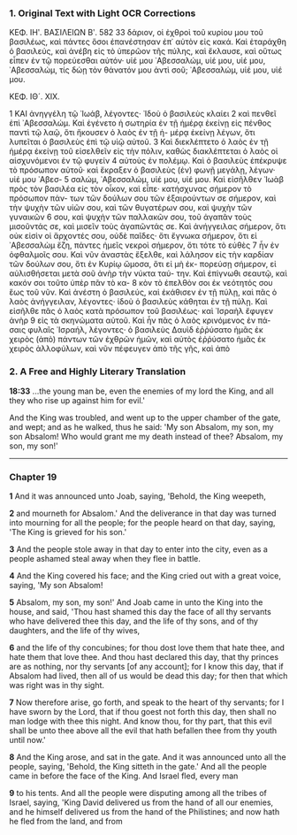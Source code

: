 ### 1. Original Text with Light OCR Corrections

ΚΕΦ. ΙΗʹ.         ΒΑΣΙΛΕΙΩΝ Βʹ.         582
33 δάριον, οἱ ἐχθροὶ τοῦ κυρίου μου τοῦ βασιλέως, καὶ πάντες ὅσοι
ἐπανέστησαν ἐπ᾿ αὐτὸν εἰς κακά. Καὶ ἐταράχθη ὁ βασιλεύς, καὶ
ἀνέβη εἰς τὸ ὑπερῶον τῆς πύλης, καὶ ἔκλαυσε, καὶ οὕτως εἶπεν ἐν τῷ
πορεύεσθαι αὐτόν· υἱέ μου ᾿Αβεσσαλώμ, υἱέ μου, υἱέ μου, ᾿Αβεσσαλώμ,
τίς δώῃ τὸν θάνατόν μου ἀντὶ σοῦ; ᾿Αβεσσαλώμ, υἱέ μου, υἱέ μου.

ΚΕΦ. ΙΘ´. ΧΙΧ.

1 ΚΑΙ ἀνηγγέλη τῷ ᾿Ιωάβ, λέγοντες· ᾿Ιδοὺ ὁ βασιλεὺς κλαίει
2 καὶ πενθεῖ ἐπὶ ᾿Αβεσσαλώμ. Καὶ ἐγένετο ἡ σωτηρία ἐν τῇ ἡμέρᾳ
   ἐκείνῃ εἰς πένθος παντὶ τῷ λαῷ, ὅτι ἤκουσεν ὁ λαὸς ἐν τῇ ἡ-
   μέρᾳ ἐκείνῃ λέγων, ὅτι λυπεῖται ὁ βασιλεὺς ἐπὶ τῷ υἱῷ αὐτοῦ.
3 Καὶ διεκλέπτετο ὁ λαὸς ἐν τῇ ἡμέρᾳ ἐκείνῃ τοῦ εἰσελθεῖν εἰς τὴν
   πόλιν, καθὼς διακλέπτεται ὁ λαὸς οἱ αἰσχυνόμενοι ἐν τῷ φυγείν
4 αὐτοὺς ἐν πολέμῳ. Καὶ ὁ βασιλεὺς ἐπέκρυψε τὸ πρόσωπον αὐτοῦ·
   καὶ ἔκραξεν ὁ βασιλεὺς (ἐν) φωνῇ μεγάλῃ, λέγων· υἱέ μου ᾿Αβεσ-
5 σαλώμ, ᾿Αβεσσαλώμ, υἱέ μου, υἱέ μου. Καὶ εἰσῆλθεν ᾿Ιωὰβ πρὸς τὸν
   βασιλέα εἰς τὸν οἶκον, καὶ εἶπε· κατήσχυνας σήμερον τὸ πρόσωπον πάν-
   των τῶν δούλων σου τῶν ἐξαιρούντων σε σήμερον, καὶ τὴν ψυχὴν
   τῶν υἱῶν σου, καὶ τῶν θυγατέρων σου, καὶ ψυχὴν τῶν γυναικῶν
6 σου, καὶ ψυχὴν τῶν παλλακῶν σου, τοῦ ἀγαπᾶν τοὺς μισοῦντάς σε,
   καὶ μισεῖν τοὺς ἀγαπῶντάς σε. Καὶ ἀνήγγειλας σήμερον, ὅτι οὐκ
   εἰσὶν οἱ ἄρχοντές σου, οὐδὲ παῖδες· ὅτι ἔγνωκα σήμερον, ὅτι εἰ
   ᾿Αβεσσαλὼμ ἔζη, πάντες ἡμεῖς νεκροὶ σήμερον, ὅτι τότε τὸ εὐθὲς
7 ἦν ἐν ὀφθαλμοῖς σου. Καὶ νῦν ἀναστὰς ἔξελθε, καὶ λάλησον εἰς
   τὴν καρδίαν τῶν δούλων σου, ὅτι ἐν Κυρίῳ ὤμοσα, ὅτι εἰ μὴ ἐκ-
   πορεύσῃ σήμερον, εἰ αὐλισθήσεται μετὰ σοῦ ἀνὴρ τὴν νύκτα ταύ-
   την. Καὶ ἐπίγνωθι σεαυτῷ, καὶ κακόν σοι τοῦτο ὑπὲρ πᾶν τὸ κα-
8 κὸν τὸ ἐπελθὸν σοι ἐκ νεότητός σου ἕως τοῦ νῦν. Καὶ ἀνέστη ὁ
   βασιλεύς, καὶ ἐκάθισεν ἐν τῇ πύλῃ, καὶ πᾶς ὁ λαὸς ἀνήγγειλαν,
   λέγοντες· ἰδοὺ ὁ βασιλεὺς κάθηται ἐν τῇ πύλῃ. Καὶ εἰσῆλθε πᾶς
   ὁ λαὸς κατὰ πρόσωπον τοῦ βασιλέως· καὶ ᾿Ισραὴλ ἔφυγεν ἀνὴρ
9 εἰς τὰ σκηνώματα αὐτοῦ. Καὶ ἦν πᾶς ὁ λαὸς κρινόμενος ἐν πά-
   σαις φυλαῖς ᾿Ισραήλ, λέγοντες· ὁ βασιλεὺς Δαυὶδ ἐῤῥύσατο ἡμᾶς
   ἐκ χειρὸς (ἀπὸ) πάντων τῶν ἐχθρῶν ἡμῶν, καὶ αὐτὸς ἐῤῥύσατο ἡμᾶς
   ἐκ χειρὸς ἀλλοφύλων, καὶ νῦν πέφευγεν ἀπὸ τῆς γῆς, καὶ ἀπὸ

### 2. A Free and Highly Literary Translation

**18:33** ...the young man be, even the enemies of my lord the King, and all they who rise up against him for evil.'

And the King was troubled, and went up to the upper chamber of the gate, and wept; and as he walked, thus he said: 'My son Absalom, my son, my son Absalom! Who would grant me my death instead of thee? Absalom, my son, my son!'

---
### Chapter 19

**1** And it was announced unto Joab, saying, 'Behold, the King weepeth,

**2** and mourneth for Absalom.' And the deliverance in that day was turned into mourning for all the people; for the people heard on that day, saying, 'The King is grieved for his son.'

**3** And the people stole away in that day to enter into the city, even as a people ashamed steal away when they flee in battle.

**4** And the King covered his face; and the King cried out with a great voice, saying, 'My son Absalom!

**5** Absalom, my son, my son!' And Joab came in unto the King into the house, and said, 'Thou hast shamed this day the face of all thy servants who have delivered thee this day, and the life of thy sons, and of thy daughters, and the life of thy wives,

**6** and the life of thy concubines; for thou dost love them that hate thee, and hate them that love thee. And thou hast declared this day, that thy princes are as nothing, nor thy servants [of any account]; for I know this day, that if Absalom had lived, then all of us would be dead this day; for then that which was right was in thy sight.

**7** Now therefore arise, go forth, and speak to the heart of thy servants; for I have sworn by the Lord, that if thou goest not forth this day, then shall no man lodge with thee this night. And know thou, for thy part, that this evil shall be unto thee above all the evil that hath befallen thee from thy youth until now.'

**8** And the King arose, and sat in the gate. And it was announced unto all the people, saying, 'Behold, the King sitteth in the gate.' And all the people came in before the face of the King. And Israel fled, every man

**9** to his tents. And all the people were disputing among all the tribes of Israel, saying, 'King David delivered us from the hand of all our enemies, and he himself delivered us from the hand of the Philistines; and now hath he fled from the land, and from